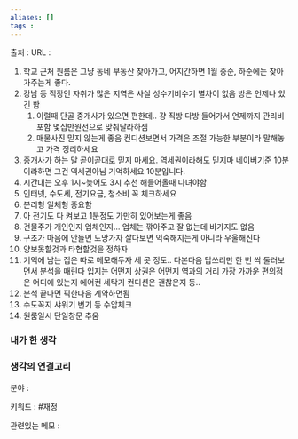 ```yaml
---
aliases: []
tags :
---
```

출처 : 
URL : 

1. 학교 근처 원룸은 그냥 동네 부동산 찾아가고, 어지간하면 1월 중순, 하순에는 찾아가주는게 좋다.
2. 강남 등 직장인 자취가 많은 지역은 사실 성수기비수기 별차이 없음 방은 언제나 있긴 함
	1. 이럴때 단골 중개사가 있으면 편한데.. 걍 직방 다방 들어가서 언제까지 관리비포함 몇십만원선으로 맞춰달라하셈
	2. 매물사진 믿지 않는게 좋음 컨디션보면서 가격은 조절 가능한 부분이라 말해놓고 가격 정리하세요
3. 중개사가 하는 말 곧이곧대로 믿지 마세요. 역세권이라해도 믿지마 네이버기준 10분이라하면 그건 역세권아님 기억하세요 10분입니다.
4. 시간대는 오후 1시~늦어도 3시 추천 해들어올때 다녀야함
5. 인터넷, 수도세, 전기요금, 청소비 꼭 체크하세요
6. 분리형 일체형 중요함
7. 아 전기도 다 켜보고 1분정도 가만히 있어보는게 좋음
8. 건물주가 개인인지 업체인지... 업체는 깎아주고 잘 없는데 바가지도 없음
9. 구조가 마음에 안들면 도망가자 살다보면 익숙해지는게 아니라 우울해진다
10. 양보못할것과 타협할것을 정하자
11. 기억에 남는 집은 따로 메모해두자 세 곳 정도.. 다본다음 탑쓰리만 한 번 싹 둘러보면서 분석을 때린다 입지는 어떤지 상권은 어떤지 역과의 거리 가장 가까운 편의점은 어디에 있는지 에어컨 세탁기 컨디션은 괜찮은지 등..
12. 분석 끝나면 픽한다음 계약하면됨
13. 수도꼭지 샤워기 변기 등 수압체크
14. 원룸일시 단일창문 추움


### 내가 한 생각

### 생각의 연결고리
분야 : 

키워드 : #재정

관련있는 메모 : 